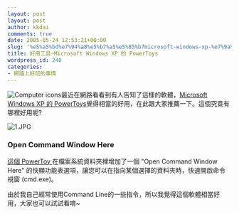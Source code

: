 ```yaml
---
layout: post
layout: post
author: kkdai
comments: true
date: 2005-05-24 12:53:21+00:00
slug: '%e5%a5%bd%e7%94%a8%e5%b7%a5%e5%85%b7microsoft-windows-xp-%e7%9a%84-powertoys'
title: 好用工具~Microsoft Windows XP 的 PowerToys
wordpress_id: 240
categories:
- 網路上好玩的事情
---
```


![Computer icons](http://www.microsoft.com/taiwan/windowsxp/images/downloads/powertoys/img_powertoys.gif)最近在網路看看到有人告知了這樣的軟體，[Microsoft Windows XP 的 PowerToys](http://www.microsoft.com/taiwan/windowsxp/downloads/powertoys/xppowertoys.mspx)覺得相當的好用，在此跟大家推薦一下。這個究竟有哪裡好用呢?

![1.JPG](http://www.evanlin.com/blog/archives/20050523/1.JPG) 

### Open Command Window Here

[這個 PowerToy ](http://download.microsoft.com/download/whistler/Install/2/WXP/EN-US/CmdHerePowertoySetup.exe)在檔案系統資料夾裡增加了一個 "Open Command Window Here" 的快顯功能表選項，讓您可以在指向某個選擇的資料夾時，快速開啟命令視窗 (cmd.exe)。

由於我自己經常使用Command Line的一些指令，所以我覺得這個軟體相當好用，大家也可以試試看唷~
